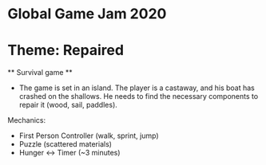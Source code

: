 # Global Game Jam 2020
# Theme: Repaired

** Survival game **

- The game is set in an island. The player is a castaway, and his boat has crashed on the shallows. He needs to find the necessary components to repair it (wood, sail, paddles).

Mechanics:
- First Person Controller (walk, sprint, jump)
- Puzzle (scattered materials)
- Hunger <-> Timer (~3 minutes)
